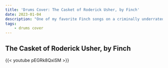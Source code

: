```yaml
---
title: 'Drums Cover: The Casket of Roderick Usher, by Finch'
date: 2023-01-04
description: "One of my favorite Finch songs on a criminally underrated album."
tags:
    - drums cover
---
```


## The Casket of Roderick Usher, by Finch

{{< youtube pEGRk8QxiSM >}}
